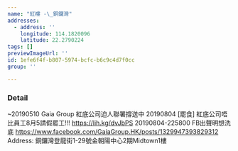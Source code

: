 ```yaml
---
name: "紅樓 -\_銅鑼灣"
addresses:
  - address: ''
    longitude: 114.1820096
    latitude: 22.2790224
tags: []
previewImageUrl: ''
id: 1efe6f4f-b807-5974-bcfc-b6c9c4d7f0cc
group: ''

---
```

### Detail
~20190510
Gaia Group 紅底公司迫人聯署撐送中
20190804
[罷食] 紅底公司唔比員工8月5請假罷工!!!
https://lih.kg/dvJbPS
20190804-225800
FB出聲明想洗底
https://www.facebook.com/GaiaGroup.HK/posts/1329947393829312
Address:
銅鑼灣登龍街1-29號金朝陽中心2期Midtown1樓


